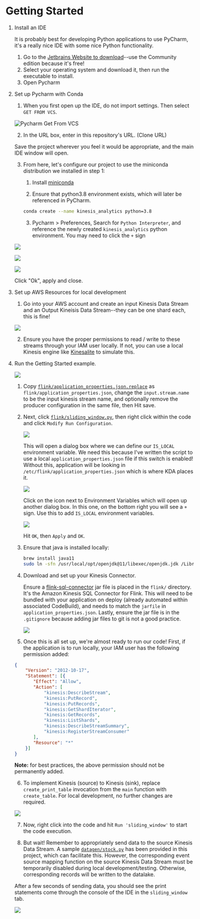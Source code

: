 # Getting Started

1. Install an IDE

   It is probably best for developing Python applications to use PyCharm, it's a really nice IDE with some nice Python functionality.

   1. Go to the [Jetbrains Website to download](https://www.jetbrains.com/pycharm/download/)--use the Community edition because it's free!
   2. Select your operating system and download it, then run the executable to install.
   3. Open Pycharm

2. Set up Pycharm with Conda
   1. When you first open up the IDE, do not import settings. Then select `GET FROM VCS`.

   ![Pycharm Get From VCS](img/2021-03-19-15-53-24.png)

   2. In the URL box, enter in this repository's URL. (Clone URL)

   Save the project wherever you feel it would be appropriate, and the main IDE window will open.

   3. From here, let's configure our project to use the miniconda distribution we installed in step 1:
      1. Install [miniconda](https://docs.conda.io/en/latest/miniconda.html)

      2. Ensure that python3.8 environment exists, which will later be referenced in PyCharm.

      ```bash
      conda create --name kinesis_analytics python=3.8
      ```

      3. Pycharm > Preferences, Search for `Python Interpreter`, and reference the newly created `kinesis_analytics` python environment. You may need to click the `+` sign

   ![](img/2021-03-19-16-07-09.png)

   ![](img/2021-03-19-16-08-01.png)

   ![](img/2021-03-19-16-09-11.png)

   Click "Ok", apply and close.

4. Set up AWS Resources for local development
   1. Go into your AWS account and create an input Kinesis Data Stream and an Output Kineisis Data Stream--they can be one shard each, this is fine!

   ![](img/2021-03-22-08-34-05.png)

   2. Ensure you have the proper permissions to read / write to these streams through your IAM user locally. If not, you can use a local Kinesis engine like [Kinesalite](https://github.com/mhart/kinesalite) to simulate this.

5. Run the Getting Started example.

    ![](img/2021-03-22-08-37-07.png)

   1. Copy [`flink/application_properties.json.replace`](https://github.com/jeff1evesque/kinesis-analytics-demo/blob/master/flink/application_properties.json.replace) as `flink/application_properties.json`, change the `input.stream.name` to be the input kinesis stream name, and optionally remove the producer configuration in the same file, then Hit save.

   2. Next, click [`flink/sliding_window.py`](https://github.com/jeff1evesque/kinesis-analytics-demo/blob/master/flink/sliding_window.py), then right click within the code and click `Modify Run Configuration`.

      ![](img/2021-03-22-08-43-42.png)

      This will open a dialog box where we can define our `IS_LOCAL` environment variable. We need this because I've written the script to use a local `application_properties.json` file if this switch is enabled! Without this, application will be looking in `/etc/flink/application_properties.json` which is where KDA places it.

      ![](img/2021-03-22-09-01-05.png)

      Click on the icon next to Environment Variables which will open up another dialog box. In this one, on the bottom right you will see a `+` sign. Use this to add `IS_LOCAL` environment variables.

      ![](img/2021-03-22-09-03-03.png)

      Hit `OK`, then `Apply` and `OK`.

   3. Ensure that java is installed locally:

      ```bash
      brew install java11
      sudo ln -sfn /usr/local/opt/openjdk@11/libexec/openjdk.jdk /Library/Java/JavaVirtualMachines/openjdk-11.jdk
      ```

   4. Download and set up your Kinesis Connector.

      Ensure a [flink-sql-connector](https://mvnrepository.com/artifact/org.apache.flink/flink-sql-connector-kinesis_2.12/1.13.2) jar file is placed in the `flink/` directory. It's the Amazon Kinesis SQL Connector for Flink. This will need to be bundled with your application on deploy (already automated within associated CodeBuild), and needs to match the `jarfile` in `application_properties.json`. Lastly, ensure the jar file is in the `.gitignore` because adding jar files to git is not a good practice.

      ![](img/2021-03-22-09-12-14.png)

   5. Once this is all set up, we're almost ready to run our code! First, if the application is to run locally, your IAM user has the following permission added:

   ```json
   {
       "Version": "2012-10-17",
       "Statement": [{
          "Effect": "Allow",
          "Action": [
              "kinesis:DescribeStream",
              "kinesis:PutRecord",
              "kinesis:PutRecords",
              "kinesis:GetShardIterator",
              "kinesis:GetRecords",
              "kinesis:ListShards",
              "kinesis:DescribeStreamSummary",
              "kinesis:RegisterStreamConsumer"
          ],
          "Resource": "*"
       }]
   }
   ```

   **Note:** for best practices, the above permission should not be permanently added.

   6. To implement Kinesis (source) to Kinesis (sink), replace `create_print_table` invocation from the `main` function with `create_table`. For local development, no further changes are required.

   ![](img/2021-03-22-09-24-36.png)

   7. Now, right click into the code and hit `Run 'sliding_window'` to start the code execution.

   8. But wait! Remember to appropriately send data to the source Kinesis Data Stream. A sample [`datagen/stock.py`](https://github.com/jeff1evesque/kinesis-analytics-demo/blob/master/datagen/stock.py) has been provided in this project, which can facilitate this.  However, the corresponding event source mapping function on the source Kinesis Data Stream must be temporarily disabled during local development/testing.  Otherwise, corresponding records will be written to the datalake.

   After a few seconds of sending data, you should see the print statements come through the console of the IDE in the `sliding_window` tab.

   ![](img/2021-03-22-09-42-08.png)
